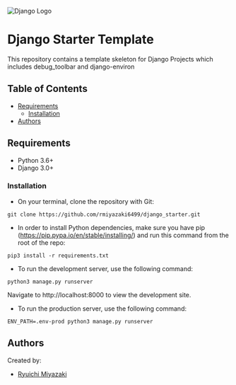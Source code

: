 ![Django Logo](https://www.djangoproject.com/m/img/logos/django-logo-positive.png)

# Django Starter Template

This repository contains a template skeleton for Django Projects which includes debug_toolbar and django-environ

## Table of Contents

- [Requirements](#requirements)
  - [Installation](#installation)
- [Authors](#authors)

## Requirements

- Python 3.6+
- Django 3.0+

### Installation

- On your terminal, clone the repository with Git:

`git clone https://github.com/rmiyazaki6499/django_starter.git`

- In order to install Python dependencies, make sure you have pip (https://pip.pypa.io/en/stable/installing/)
and run this command from the root of the repo:

`pip3 install -r requirements.txt`

- To run the development server, use the following command:

`python3 manage.py runserver`

Navigate to http://localhost:8000 to view the development site.

- To run the production server, use the following command:

`ENV_PATH=.env-prod python3 manage.py runserver`


## Authors

Created by:

- [Ryuichi Miyazaki](https://github.com/rmiyazaki6499)
